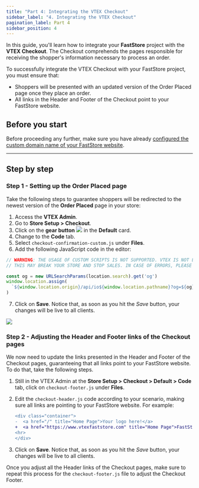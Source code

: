 ```yaml
---
title: "Part 4: Integrating the VTEX Checkout"
sidebar_label: "4. Integrating the VTEX Checkout"
pagination_label: Part 4
sidebar_position: 4
---
```


In this guide, you'll learn how to integrate your **FastStore** project with the **VTEX Checkout**. The Checkout comprehends the pages responsible for receiving the shopper's information necessary to process an order.

To successfully integrate the VTEX Checkout with your FastStore project, you must ensure that:

- Shoppers will be presented with an updated version of the Order Placed page once they place an order.
- All links in the Header and Footer of the Checkout point to your FastStore website.

## Before you start

Before proceeding any further, make sure you have already [configured the custom domain name of your FastStore website](/how-to-guides/platform-integration/vtex/hosting-a-faststore-vtex-website).

---

## Step by step

### Step 1 - Setting up the Order Placed page

Take the following steps to guarantee shoppers will be redirected to the newest version of the **Order Placed** page in your store:

1. Access the **VTEX Admin**.
2. Go to **Store Setup > Checkout**.
3. Click on the **gear button** <img class="inline w-8" src="https://vtexhelp.vtexassets.com/assets/docs/src/GearButton___321ecfa4cbfc643280bdb8334dafa486.png"/> in the **Default** card.
4. Change to the **Code** tab.
5. Select `checkout-confirmation-custom.js` under **Files**.
6. Add the following JavaScript code in the editor:

```jsx {4-5} title="checkout-confirmation-custom.js"
// WARNING: THE USAGE OF CUSTOM SCRIPTS IS NOT SUPPORTED. VTEX IS NOT LIABLE FOR ANY DAMAGES THIS MAY CAUSE.
// THIS MAY BREAK YOUR STORE AND STOP SALES. IN CASE OF ERRORS, PLEASE DELETE THE CONTENT OF THIS SCRIPT.

const og = new URLSearchParams(location.search).get('og')
window.location.assign(
  `${window.location.origin}/api/io${window.location.pathname}?og=${og}`
)
```

7. Click on **Save**. Notice that, as soon as you hit the _Save_ button, your changes will be live to all clients.

![](https://vtexhelp.vtexassets.com/assets/docs/src/orderplacedversion___224b9d7a692b85ae1e56eee5744bd511.png)

### Step 2 - Adjusting the Header and Footer links of the Checkout pages

We now need to update the links presented in the Header and Footer of the Checkout pages, guaranteeing that all links point to your FastStore website. To do that, take the following steps.

1. Still in the VTEX Admin at the **Store Setup > Checkout > Default > Code** tab, click on `checkout-footer.js` under **Files**.
2. Edit the `checkout-header.js` code according to your scenario, making sure all links are pointing to your FastStore website. For example:

   ```diff title="checkout-header.js"
   <div class="container">
   -  <a href="/" title="Home Page">Your logo here!</a>
   +  <a href="https://www.vtexfaststore.com" title="Home Page">FastStore</a>
   <hr>
   </div>
   ```

3. Click on **Save**. Notice that, as soon as you hit the _Save_ button, your changes will be live to all clients.

Once you adjust all the Header links of the Checkout pages, make sure to repeat this process for the `checkout-footer.js` file to adjust the Checkout Footer.